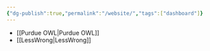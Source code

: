 ```yaml
---
{"dg-publish":true,"permalink":"/website/","tags":["dashboard"]}
---
```


- [[Purdue OWL\|Purdue OWL]]
- [[LessWrong\|LessWrong]]